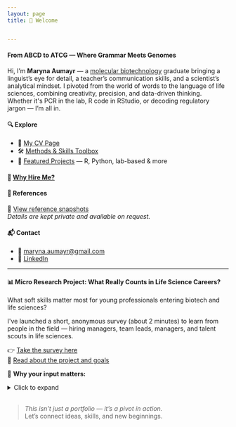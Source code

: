 ```yaml
---
layout: page
title: 👋 Welcome


---
```



#### From ABCD to ATCG — Where Grammar Meets Genomes 

Hi, I’m **Maryna Aumayr** — a [molecular biotechnology](assets/Curlum.png) graduate bringing a linguist’s eye for detail, a teacher’s communication skills, and a scientist’s analytical mindset.
I pivoted from the world of words to the language of life sciences, combining creativity, precision, and data-driven thinking.  
Whether it's PCR in the lab, R code in RStudio, or decoding regulatory jargon — I’m all in.

#### 🔍 Explore

- 📄 [My CV Page](cv.md) 
- 🛠️  [Methods & Skills Toolbox](skills.md)
- 🚀 [Featured Projects](projects.md) — R, Python, lab-based & more
  
#### 🤝 [Why Hire Me?](hireme.md)

#### 📄 References
🔗 [View reference snapshots](references.md) <br>
*Details are kept private and available on request.*

#### 📬 Contact

- 📧 maryna.aumayr@gmail.com   
- 🔗 [LinkedIn](https://www.linkedin.com/in/maryna-aumayr-71110b93/)


---

#### 📊 Micro Research Project: What Really Counts in Life Science Careers?

What soft skills matter most for young professionals entering biotech and life sciences?

I've launched a short, anonymous survey (about 2 minutes) to learn from people in the field — hiring managers, team leads, managers, and talent scouts in life sciences.



👉 [Take the survey here](https://lnkd.in/dCs4Bej8)<br>
📄 [Read about the project and goals](soft_skills_survey.md) <br>

💬 **Why your input matters:**

<details>
<summary>Click to expand</summary>

Young scientists prepare more effectively for real job expectations  <br>
Build transparency between teams and job seekers  <br>
Guide better career conversations <br>

</details>

<br>


> _This isn’t just a portfolio — it’s a pivot in action._  
Let’s connect ideas, skills, and new beginnings.
